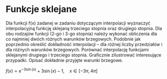 <h1>Funkcje sklejane</h1>
Dla funkcji f(x) zadanej w zadaniu dotyczącym interpolacji wyznaczyć interpolacyjną funkcję
sklejaną trzeciego stopnia oraz drugiego stopnia. Dla obu rodzajów funkcji (2-go i 3-go
stopnia) należy wykonać obliczenia dla co najmniej dwóch różnych warunków brzegowych.
Podobnie jak poprzednio określić dokładność interpolacji – dla różnej liczby przedziałów i
dla różnych warunków brzegowych.
Porównać interpolację funkcjami sklejanymi drugiego i trzeciego stopnia. Graficznie
zilustrować interesujące przypadki.
Opisać dokładnie przyjęte warunki brzegowe.  
  
$f(x) = e^{-3\sin(x)} + 3\sin(x) - 1, \quad x \in [-3\pi, 4\pi]$
